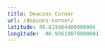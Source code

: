 ```yaml
---
title: Deacons Corner
url: /deacons-corner/
latitude: 49.819384400000004
longitude: -96.93610070000001
---
```

